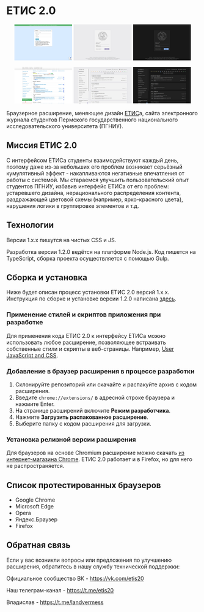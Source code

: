 # ЕТИС 2.0
<p align="center">
  <img src="screenshots/login_old.png" width="30%"/>
  <img src="screenshots/login_light.png" width="30%"/>
  <img src="screenshots/login_dark.png" width="30%"/>
</p>
<p align="center">
  <img src="screenshots/timetable_old.png" width="30%"/>
  <img src="screenshots/timetable_light.png" width="30%"/>
  <img src="screenshots/timetable_dark.png" width="30%"/>
</p>

Браузерное расширение, меняющее дизайн [ЕТИС](https://student.psu.ru/)а, сайта электронного журнала студентов Пермского государственного национального исследовательского университета (ПГНИУ).

## Миссия ЕТИС 2.0

С интерфейсом ЕТИСа студенты взаимодействуют каждый день, поэтому даже из-за небольших его проблем возникает серьёзный кумулятивный эффект - накапливаются негативные впечатления от работы с системой. Мы стараемся улучшить пользовательский опыт студентов ПГНИУ, избавив интерфейс ЕТИСа от его проблем: устаревшего дизайна, нерационального распределения контента, раздражающей цветовой схемы (например, ярко-красного цвета), нарушения логики в группировке элементов и т.д.  

## Технологии

Версии 1.x.x пишутся на чистых CSS и JS.  

Разработка версии 1.2.0 ведётся на платформе Node.js. Код пишется на TypeScript, сборка проекта осуществляется с помощью Gulp.  

## Сборка и установка

Ниже будет описан процесс установки ЕТИС 2.0 версий 1.x.x. Инструкция по сборке и установке версии 1.2.0 написана [здесь](https://github.com/ENAleksey/etis-extension/blob/dev/CONTRIBUTING.md#разработка).

### Применение стилей и скриптов приложения при разработке

Для применения кода ЕТИС 2.0 к интерфейсу ЕТИСа можно использовать любое расширение, позволяющее встраивать собственные стили и скрипты в веб-страницы. Например, [User JavaScript and CSS](https://chrome.google.com/webstore/detail/user-javascript-and-css/nbhcbdghjpllgmfilhnhkllmkecfmpld).

### Добавление в браузер расширения в процессе разработки

1. Склонируйте репозиторий или скачайте и распакуйте архив с кодом расширения.
2. Введите `chrome://extensions/` в адресной строке браузера и нажмите Enter.
3. На странице расширений включите **Режим разработчика**.
4. Нажмите **Загрузить распакованное расширение**.
5. Выберите папку с кодом расширения для загрузки.

### Установка релизной версии расширения

Для браузеров на основе Chromium расширение можно скачать [из интернет-магазина Chrome](https://vk.cc/bXbdKh). ЕТИС 2.0 работает и в Firefox, но для него не распространяется.

## Список протестированных браузеров

- Google Chrome
- Microsoft Edge
- Opera
- Яндекс.Браузер
- Firefox

## Обратная связь

Если у вас возникли вопросы или предложения по улучшению расширения, обратитесь в нашу службу технической поддержки:

Официальное сообщество ВК - https://vk.com/etis20

Наш телеграм-канал - https://t.me/etis20

Владислав - https://t.me/landvermess
